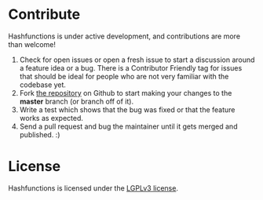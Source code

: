 # Contribute

Hashfunctions is under active development, and contributions are 
more than welcome!

1.  Check for open issues or open a fresh issue to start a discussion
    around a feature idea or a bug. There is a Contributor Friendly tag
    for issues that should be ideal for people who are not very familiar
    with the codebase yet.
2.  Fork [the repository][] on Github to start making your changes to
    the **master** branch (or branch off of it).
3.  Write a test which shows that the bug was fixed or that the feature
    works as expected.
4.  Send a pull request and bug the maintainer until it gets merged and
    published. :)

# License

Hashfunctions is licensed under the [LGPLv3 license][].

  [the repository]: https://github.com/ccr5/hashing-python-module
  [LGPLv3 license]: https://www.gnu.org/licenses/lgpl-3.0.html